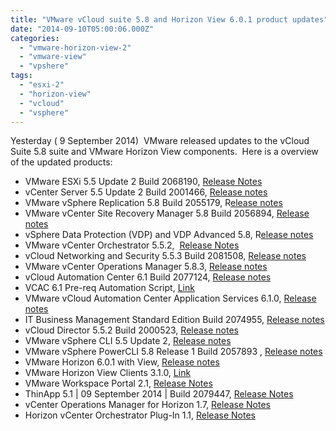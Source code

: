```yaml
---
title: "VMware vCloud suite 5.8 and Horizon View 6.0.1 product updates"
date: "2014-09-10T05:00:06.000Z"
categories: 
  - "vmware-horizon-view-2"
  - "vmware-view"
  - "vpshere"
tags: 
  - "esxi-2"
  - "horizon-view"
  - "vcloud"
  - "vsphere"
---
```


Yesterday ( 9 September 2014)  VMware released updates to the vCloud Suite 5.8 suite and VMware Horizon View components.  Here is a overview of the updated products:

- VMware ESXi 5.5 Update 2 Build 2068190, [Release Notes](https://www.vmware.com/support/vsphere5/doc/vsphere-esxi-55u2-release-notes.html)
- vCenter Server 5.5 Update 2 Build 2001466, [Release notes](https://www.vmware.com/support/vsphere5/doc/vsphere-vcenter-server-55u2-release-notes.html)
- VMware vSphere Replication 5.8 Build 2055179, R[elease notes](https://www.vmware.com/support/vsphere-replication/doc/vsphere-replication-58-release-notes.html)
- VMware vCenter Site Recovery Manager 5.8 Build 2056894, [Release notes](https://www.vmware.com/support/srm/srm-releasenotes-5-8-0.html)
- vSphere Data Protection (VDP) and VDP Advanced 5.8, R[elease notes](https://www.vmware.com/support/vdr/doc/vdp_580_releasenotes.html)
- VMware vCenter Orchestrator 5.5.2,  [Release Notes](https://www.vmware.com/support/orchestrator/doc/vcenter-orchestrator-552-release-notes.html)
- vCloud Networking and Security 5.5.3 Build 2081508, [Release notes](https://www.vmware.com/support/vshield/doc/releasenotes_vshield_553.html)
- VMware vCenter Operations Manager 5.8.3, [Release notes](https://www.vmware.com/support/vcops/doc/vcops-583-installable-release-notes.html)
- vCloud Automation Center 6.1 Build 2077124, [Release notes](https://www.vmware.com/support/vcac/doc/vcloud-automation-center-61-release-notes.html)
- VCAC 6.1 Pre-req Automation Script, [Link](http://blogs.vmware.com/PowerCLI/2014/09/vcac-6-1-pre-req-automation-script-released.html)
- VMware vCloud Automation Center Application Services 6.1.0, [Release notes](https://www.vmware.com/support/vcac/doc/vcloud-automation-center-61-release-notes.html)
- IT Business Management Standard Edition Build 2074955, [Release notes](https://www.vmware.com/support/itbms/doc/itbm-standard-edition-11-release-notes.html)
- vCloud Director 5.5.2 Build 2000523, [Release notes](https://www.vmware.com/support/vcd/doc/rel_notes_vcloud_director_552.html)
- VMware vSphere CLI 5.5 Update 2, [Release notes](https://my.vmware.com/web/vmware/details?downloadGroup=VCLI55U2&productId=396)
- VMware vSphere PowerCLI 5.8 Release 1 Build 2057893 , [Release notes](https://www.vmware.com/support/developer/vcli/vcli552/vsp5_55_U2_vcli_relnotes.html)
- VMware Horizon 6.0.1 with View, [Release notes](https://www.vmware.com/support/horizon-view/doc/horizon-view-601-release-notes.html)
- VMware Horizon View Clients 3.1.0, [Link](https://my.vmware.com/group/vmware/info?slug=desktop_end_user_computing/vmware_horizon_view_clients/3_0)
- VMware Workspace Portal 2.1, [Release Notes](https://www.vmware.com/support/horizon_workspace/doc/wp_release_notes_21.html)
- ThinApp 5.1 | 09 September 2014 | Build 2079447, [Release Notes](https://www.vmware.com/support/thinapp4/doc/releasenotes_thinapp51.html)
- vCenter Operations Manager for Horizon 1.7, [Release Notes](https://www.vmware.com/support/vcops-view/doc/vcops-horizon-17-release-notes.html)
- Horizon vCenter Orchestrator Plug-In 1.1, [Release Notes](https://www.vmware.com/support/horizon-view/doc/horizon-vco-plugin-11-release-notes.html)
